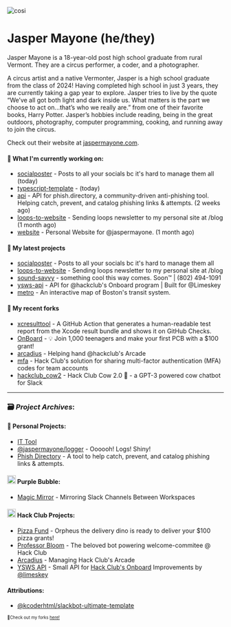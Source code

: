![cosi](https://github.com/jaspermayone/jaspermayone/assets/65788728/0597adb6-37c9-4db7-b6d8-1d7107b7bdd8)

# Jasper Mayone (he/they)

Jasper Mayone is a 18-year-old post high school graduate from rural Vermont. They are a circus performer, a coder, and a photographer.

A circus artist and a native Vermonter, Jasper is a high school graduate from the class of 2024! Having completed high school in just 3 years, they are currently taking a gap year to explore. Jasper tries to live by the quote “We’ve all got both light and dark inside us. What matters is the part we choose to act on...that’s who we really are.” from one of their favorite books, Harry Potter. Jasper’s hobbies include reading, being in the great outdoors, photography, computer programming, cooking, and running away to join the circus.

Check out their website at [jaspermayone.com](https://jaspermayone.com).

#### 👷 What I'm currently working on:

- [socialposter](https://github.com/jaspermayone/socialposter) - Posts to all your socials bc it's hard to manage them all (today)
- [typescript-template](https://github.com/jaspermayone/typescript-template) -  (today)
- [api](https://github.com/phish-directory/api) - API for phish.directory, a community-driven anti-phishing tool. Helping catch, prevent, and catalog phishing links & attempts. (2 weeks ago)
- [loops-to-website](https://github.com/jaspermayone/loops-to-website) - Sending loops newsletter to my personal site at /blog (1 month ago)
- [website](https://github.com/jaspermayone/website) - Personal Website for @jaspermayone. (1 month ago)

#### 🌱 My latest projects

- [socialposter](https://github.com/jaspermayone/socialposter) - Posts to all your socials bc it's hard to manage them all
- [loops-to-website](https://github.com/jaspermayone/loops-to-website) - Sending loops newsletter to my personal site at /blog
- [sound-savvy](https://github.com/jaspermayone/sound-savvy) - something cool this way comes. Soon™ | (802) 494-1091
- [ysws-api](https://github.com/jaspermayone/ysws-api) - API for @hackclub's Onboard program | Built for @Limeskey
- [metro](https://github.com/jaspermayone/metro) - An interactive map of Boston's transit system.

#### 🍴 My recent forks

- [xcresulttool](https://github.com/jaspermayone-forks/xcresulttool) - A GitHub Action that generates a human-readable test report from the Xcode result bundle and shows it on GitHub Checks.
- [OnBoard](https://github.com/jaspermayone-forks/OnBoard) -  💡 Join 1,000 teenagers and make your first PCB with a $100 grant!
- [arcadius](https://github.com/jaspermayone-forks/arcadius) - Helping hand @hackclub's Arcade
- [mfa](https://github.com/jaspermayone-forks/mfa) - Hack Club's solution for sharing multi-factor authentication (MFA) codes for team accounts
- [hackclub_cow2](https://github.com/jaspermayone-forks/hackclub_cow2) - Hack Club Cow 2.0 🐄 - a GPT-3 powered cow chatbot for Slack

---

### 🗃️ _Project Archives_:

#### 🌱 Personal Projects:
- [IT Tool](https://github.com/jaspermayone/ittool)
- [@jaspermayone/logger](https://github.com/jaspermayone/logger) - Oooooh! Logs! Shiny!
- [Phish Directory](https://github.com/jaspermayone/phish.directory) - A tool to help catch, prevent, and catalog phishing links & attempts.

#### <img src="https://cdn.purplebubble.org/logo.png" width="20" height="20" /> Purple Bubble:
- [Magic Mirror](https://github.com/thepurplebubble/magic-mirror) - Mirroring Slack Channels Between Workspaces

#### <img src="https://assets.hackclub.com/icon-progress-rounded.png" width="20" height="20" /> Hack Club Projects:
- [Pizza Fund](https://github.com/hackclub/pizza-fund) - Orpheus the delivery dino is ready to deliver your $100 pizza grants!
- [Professor Bloom](https://github.com/hackclub/professor-bloom) - The beloved bot powering welcome-commitee @ Hack Club
- [Arcadius](https://github.com/hackclub/arcadius) - Managing Hack Club's Arcade
- [YSWS API](https://github.com/jaspermayone/ysws-api) - Small API for [Hack Club's Onboard](https://hackclub.com/onboard/) Improvements by [@limeskey](https://github.com/limeskey)

#### Attributions:
- [@kcoderhtml/slackbot-ultimate-template](https://github.com/kcoderhtml/slackbot-ultimate-template?tab=readme-ov-file#template-example)

<sup><sub>🍴Check out my forks [here!](https://github.com/jaspermayone-forks/why)</sub></sup>
